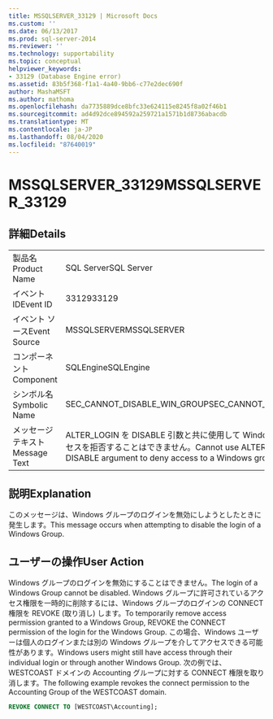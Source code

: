 ```yaml
---
title: MSSQLSERVER_33129 | Microsoft Docs
ms.custom: ''
ms.date: 06/13/2017
ms.prod: sql-server-2014
ms.reviewer: ''
ms.technology: supportability
ms.topic: conceptual
helpviewer_keywords:
- 33129 (Database Engine error)
ms.assetid: 83b5f368-f1a1-4a40-9bb6-c77e2dec690f
author: MashaMSFT
ms.author: mathoma
ms.openlocfilehash: da7735889dce8bfc33e624115e8245f8a02f46b1
ms.sourcegitcommit: ad4d92dce894592a259721a1571b1d8736abacdb
ms.translationtype: MT
ms.contentlocale: ja-JP
ms.lasthandoff: 08/04/2020
ms.locfileid: "87640019"
---
```

# <a name="mssqlserver_33129"></a><span data-ttu-id="5ca59-102">MSSQLSERVER_33129</span><span class="sxs-lookup"><span data-stu-id="5ca59-102">MSSQLSERVER_33129</span></span>
    
## <a name="details"></a><span data-ttu-id="5ca59-103">詳細</span><span class="sxs-lookup"><span data-stu-id="5ca59-103">Details</span></span>  
  
|||  
|-|-|  
|<span data-ttu-id="5ca59-104">製品名</span><span class="sxs-lookup"><span data-stu-id="5ca59-104">Product Name</span></span>|<span data-ttu-id="5ca59-105">SQL Server</span><span class="sxs-lookup"><span data-stu-id="5ca59-105">SQL Server</span></span>|  
|<span data-ttu-id="5ca59-106">イベント ID</span><span class="sxs-lookup"><span data-stu-id="5ca59-106">Event ID</span></span>|<span data-ttu-id="5ca59-107">33129</span><span class="sxs-lookup"><span data-stu-id="5ca59-107">33129</span></span>|  
|<span data-ttu-id="5ca59-108">イベント ソース</span><span class="sxs-lookup"><span data-stu-id="5ca59-108">Event Source</span></span>|<span data-ttu-id="5ca59-109">MSSQLSERVER</span><span class="sxs-lookup"><span data-stu-id="5ca59-109">MSSQLSERVER</span></span>|  
|<span data-ttu-id="5ca59-110">コンポーネント</span><span class="sxs-lookup"><span data-stu-id="5ca59-110">Component</span></span>|<span data-ttu-id="5ca59-111">SQLEngine</span><span class="sxs-lookup"><span data-stu-id="5ca59-111">SQLEngine</span></span>|  
|<span data-ttu-id="5ca59-112">シンボル名</span><span class="sxs-lookup"><span data-stu-id="5ca59-112">Symbolic Name</span></span>|<span data-ttu-id="5ca59-113">SEC_CANNOT_DISABLE_WIN_GROUP</span><span class="sxs-lookup"><span data-stu-id="5ca59-113">SEC_CANNOT_DISABLE_WIN_GROUP</span></span>|  
|<span data-ttu-id="5ca59-114">メッセージ テキスト</span><span class="sxs-lookup"><span data-stu-id="5ca59-114">Message Text</span></span>|<span data-ttu-id="5ca59-115">ALTER_LOGIN を DISABLE 引数と共に使用して Windows グループへのアクセスを拒否することはできません。</span><span class="sxs-lookup"><span data-stu-id="5ca59-115">Cannot use ALTER_LOGIN with the DISABLE argument to deny access to a Windows group.</span></span>|  
  
## <a name="explanation"></a><span data-ttu-id="5ca59-116">説明</span><span class="sxs-lookup"><span data-stu-id="5ca59-116">Explanation</span></span>  
 <span data-ttu-id="5ca59-117">このメッセージは、Windows グループのログインを無効にしようとしたときに発生します。</span><span class="sxs-lookup"><span data-stu-id="5ca59-117">This message occurs when attempting to disable the login of a Windows Group.</span></span>  
  
## <a name="user-action"></a><span data-ttu-id="5ca59-118">ユーザーの操作</span><span class="sxs-lookup"><span data-stu-id="5ca59-118">User Action</span></span>  
 <span data-ttu-id="5ca59-119">Windows グループのログインを無効にすることはできません。</span><span class="sxs-lookup"><span data-stu-id="5ca59-119">The login of a Windows Group cannot be disabled.</span></span> <span data-ttu-id="5ca59-120">Windows グループに許可されているアクセス権限を一時的に削除するには、Windows グループのログインの CONNECT 権限を REVOKE (取り消し) します。</span><span class="sxs-lookup"><span data-stu-id="5ca59-120">To temporarily remove access permission granted to a Windows Group, REVOKE the CONNECT permission of the login for the Windows Group.</span></span> <span data-ttu-id="5ca59-121">この場合、Windows ユーザーは個人のログインまたは別の Windows グループを介してアクセスできる可能性があります。</span><span class="sxs-lookup"><span data-stu-id="5ca59-121">Windows users might still have access through their individual login or through another Windows Group.</span></span> <span data-ttu-id="5ca59-122">次の例では、WESTCOAST ドメインの Accounting グループに対する CONNECT 権限を取り消します。</span><span class="sxs-lookup"><span data-stu-id="5ca59-122">The following example revokes the connect permission to the Accounting Group of the WESTCOAST domain.</span></span>  
  
```sql  
REVOKE CONNECT TO [WESTCOAST\Accounting];  
```  
  
  
